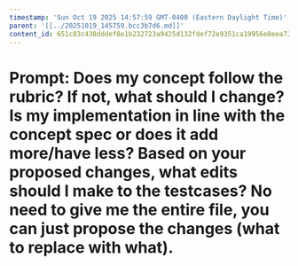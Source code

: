 ```yaml
---
timestamp: 'Sun Oct 19 2025 14:57:59 GMT-0400 (Eastern Daylight Time)'
parent: '[[../20251019_145759.bcc3b7d6.md]]'
content_id: 651c83c438dddef8e1b232723a9425d132fdef72e9351ca19956e8eea722c0a8
---
```


# Prompt: Does my concept follow the rubric? If not, what should I change? Is my implementation in line with the concept spec or does it add more/have less? Based on your proposed changes, what edits should I make to the testcases? No need to give me the entire file, you can just propose the changes (what to replace with what).
